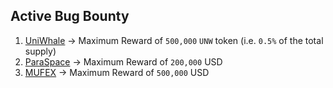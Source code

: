 ## Active Bug Bounty
1. [UniWhale](./UniWhale.md) -> Maximum Reward of `500,000` `UNW` token (i.e. `0.5%` of the total supply)
2. [ParaSpace](./ParaSpace.md) -> Maximum Reward of `200,000` USD
3. [MUFEX](./MUFEX.md) -> Maximum Reward of `500,000` USD 
